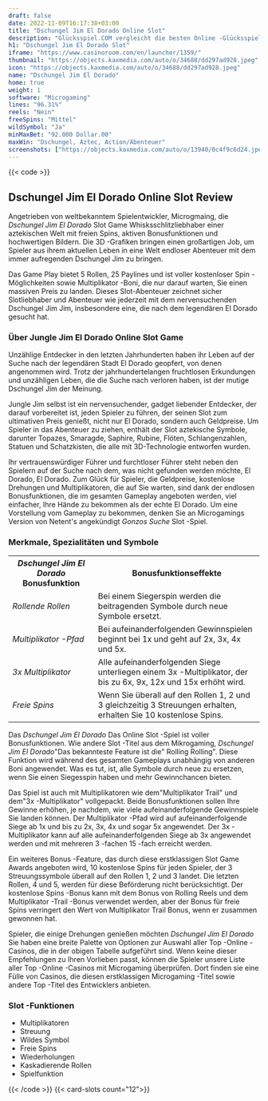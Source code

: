 ```yaml
---
draft: false
date: 2022-11-09T16:17:38+03:00
title: "Dschungel Jim El Dorado Online Slot"
description: "Glücksspiel.COM vergleicht die besten Online -Glücksspiel -Sites und -spiele der Kanada.  Unabhängige Produktbewertungen und exklusive Anmeldeangebote. Jetzt spielen!"
h1: "Dschungel Jim El Dorado Slot"
iframe: "https://www.casinoroom.com/en/launcher/1359/"
thumbnail: "https://objects.kaxmedia.com/auto/o/34688/dd297ad928.jpeg"
icon: "https://objects.kaxmedia.com/auto/o/34688/dd297ad928.jpeg"
name: "Dschungel Jim El Dorado"
home: true
weight: 1
software: "Microgaming"
lines: "96.31%"
reels: "Nein"
freeSpins: "Mittel"
wildSymbol: "Ja"
minMaxBet: "92.000 Dollar.00"
maxWin: "Dschungel, Aztec, Action/Abenteuer"
screenshots: ["https://objects.kaxmedia.com/auto/o/13940/0c4f9c6d24.jpeg"]
---
```


{{< code >}}<h2>Dschungel Jim El Dorado Online Slot Review</h2><p>Angetrieben von weltbekanntem Spielentwickler, Microgmaing, die <em>Dschungel Jim El Dorado</em> Slot Game Whisksschlitzliebhaber einer aztekischen Welt mit freien Spins, aktiven Bonusfunktionen und hochwertigen Bildern. Die 3D -Grafiken bringen einen großartigen Job, um Spieler aus ihrem aktuellen Leben in eine Welt endloser Abenteuer mit dem immer aufregenden Dschungel Jim zu bringen.</p><p>Das Game Play bietet 5 Rollen, 25 Paylines und ist voller kostenloser Spin -Möglichkeiten sowie Multiplikator -Boni, die nur darauf warten, Sie einen massiven Preis zu landen. Dieses Slot-Abenteuer zeichnet sicher Slotliebhaber und Abenteuer wie jederzeit mit dem nervensuchenden Dschungel Jim Jim, insbesondere eine, die nach dem legendären El Dorado gesucht hat.</p><h3>Über Jungle Jim El Dorado Online Slot Game</h3><p>Unzählige Entdecker in den letzten Jahrhunderten haben ihr Leben auf der Suche nach der legendären Stadt El Dorado geopfert, von denen angenommen wird. Trotz der jahrhundertelangen fruchtlosen Erkundungen und unzähligen Leben, die die Suche nach verloren haben, ist der mutige Dschungel Jim der Meinung.</p><p>Jungle Jim selbst ist ein nervensuchender, gadget liebender Entdecker, der darauf vorbereitet ist, jeden Spieler zu führen, der seinen Slot zum ultimativen Preis genießt, nicht nur El Dorado, sondern auch Geldpreise. Um Spieler in das Abenteuer zu ziehen, enthält der Slot aztekische Symbole, darunter Topazes, Smaragde, Saphire, Rubine, Flöten, Schlangenzahlen, Statuen und Schatzkisten, die alle mit 3D-Technologie entworfen wurden.</p><p>Ihr vertrauenswürdiger Führer und furchtloser Führer steht neben den Spielern auf der Suche nach dem, was nicht gefunden werden möchte, El Dorado, El Dorado. Zum Glück für Spieler, die Geldpreise, kostenlose Drehungen und Multiplikatoren, die auf Sie warten, sind dank der endlosen Bonusfunktionen, die im gesamten Gameplay angeboten werden, viel einfacher, Ihre Hände zu bekommen als der echte El Dorado. Um eine Vorstellung vom Gameplay zu bekommen, denken Sie an Microgamings Version von Netent's angekündigt <em>Gonzos Suche</em> Slot -Spiel.</p><h3>Merkmale, Spezialitäten und Symbole</h3><table><tbody><tr><th><em>Dschungel Jim El Dorado</em> Bonusfunktion</th><th>Bonusfunktionseffekte</th></tr><tr><td><em>Rollende Rollen</em></td><td>Bei einem Siegerspin werden die beitragenden Symbole durch neue Symbole ersetzt.</td></tr><tr><td><em>Multiplikator -Pfad</em></td><td>Bei aufeinanderfolgenden Gewinnspielen beginnt bei 1x und geht auf 2x, 3x, 4x und 5x.</td></tr><tr><td><em>3x Multiplikator</em></td><td>Alle aufeinanderfolgenden Siege unterliegen einem 3x -Multiplikator, der bis zu 6x, 9x, 12x und 15x erhöht wird.</td></tr><tr><td><em>Freie Spins</em></td><td>Wenn Sie überall auf den Rollen 1, 2 und 3 gleichzeitig 3 Streuungen erhalten, erhalten Sie 10 kostenlose Spins.</td></tr></tbody></table><p>Das <em>Dschungel Jim El Dorado</em> Das Online Slot -Spiel ist voller Bonusfunktionen. Wie andere Slot -Titel aus dem Mikrogaming, <em>Dschungel Jim El Dorado</em>"Das bekannteste Feature ist die" Rolling Rolling". Diese Funktion wird während des gesamten Gameplays unabhängig von anderen Boni angewendet. Was es tut, ist, alle Symbole durch neue zu ersetzen, wenn Sie einen Siegesspin haben und mehr Gewinnchancen bieten.</p><p>Das Spiel ist auch mit Multiplikatoren wie dem"Multiplikator Trail" und dem"3x -Multiplikator" vollgepackt. Beide Bonusfunktionen sollen Ihre Gewinne erhöhen, je nachdem, wie viele aufeinanderfolgende Gewinnspiele Sie landen können. Der Multiplikator -Pfad wird auf aufeinanderfolgende Siege ab 1x und bis zu 2x, 3x, 4x und sogar 5x angewendet. Der 3x -Multiplikator kann auf alle aufeinanderfolgenden Siege ab 3x angewendet werden und mit mehreren 3 -fachen 15 -fach erreicht werden.</p><p>Ein weiteres Bonus -Feature, das durch diese erstklassigen Slot Game Awards angeboten wird, 10 kostenlose Spins für jeden Spieler, der 3 Streuungssymbole überall auf den Rollen 1, 2 und 3 landet. Die letzten Rollen, 4 und 5, werden für diese Beförderung nicht berücksichtigt. Der kostenlose Spins -Bonus kann mit dem Bonus von Rolling Reels und dem Multiplikator -Trail -Bonus verwendet werden, aber der Bonus für freie Spins verringert den Wert von Multiplikator Trail Bonus, wenn er zusammen gewonnen hat.</p><p>Spieler, die einige Drehungen genießen möchten <em>Dschungel Jim El Dorado</em> Sie haben eine breite Palette von Optionen zur Auswahl aller Top -Online -Casinos, die in der obigen Tabelle aufgeführt sind. Wenn keine dieser Empfehlungen zu Ihren Vorlieben passt, können die Spieler unsere Liste aller Top -Online -Casinos mit Microgaming überprüfen. Dort finden sie eine Fülle von Casinos, die diesen erstklassigen Microgaming -Titel sowie andere Top -Titel des Entwicklers anbieten.</p><h3>
Slot -Funktionen</h3><ul>
<li></span>
Multiplikatoren</li>
<li></span>
Streuung</li>
<li></span>
Wildes Symbol</li>
<li></span>
Freie Spins</li>
<li></span>
Wiederholungen</li>
<li></span>
Kaskadierende Rollen</li>
<li></span>
Spielfunktion</li></ul>{{< /code >}}
{{< card-slots count="12">}}